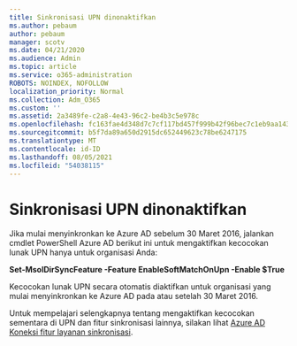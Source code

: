 ```yaml
---
title: Sinkronisasi UPN dinonaktifkan
ms.author: pebaum
author: pebaum
manager: scotv
ms.date: 04/21/2020
ms.audience: Admin
ms.topic: article
ms.service: o365-administration
ROBOTS: NOINDEX, NOFOLLOW
localization_priority: Normal
ms.collection: Adm_O365
ms.custom: ''
ms.assetid: 2a3489fe-c2a8-4e43-96c2-be4b3c5e978c
ms.openlocfilehash: fc163fae4d348d7c7cf117bd457f999b42f96bec7c1eb9aa1435e346131d06de
ms.sourcegitcommit: b5f7da89a650d2915dc652449623c78be6247175
ms.translationtype: MT
ms.contentlocale: id-ID
ms.lasthandoff: 08/05/2021
ms.locfileid: "54038115"
---
```

# <a name="upn-sync-disabled"></a>Sinkronisasi UPN dinonaktifkan

Jika mulai menyinkronkan ke Azure AD sebelum 30 Maret 2016, jalankan cmdlet PowerShell Azure AD berikut ini untuk mengaktifkan kecocokan lunak UPN hanya untuk organisasi Anda:
  
 **Set-MsolDirSyncFeature -Feature EnableSoftMatchOnUpn -Enable $True**
  
Kecocokan lunak UPN secara otomatis diaktifkan untuk organisasi yang mulai menyinkronkan ke Azure AD pada atau setelah 30 Maret 2016.
  
Untuk mempelajari selengkapnya tentang mengaktifkan kecocokan sementara di UPN dan fitur sinkronisasi lainnya, silakan lihat [Azure AD Koneksi fitur layanan sinkronisasi](https://docs.microsoft.com/azure/active-directory/connect/active-directory-aadconnectsyncservice-features).
  


